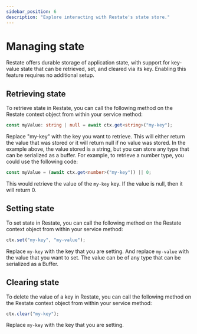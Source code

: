```yaml
---
sidebar_position: 6
description: "Explore interacting with Restate's state store."
---
```


# Managing state
Restate offers durable storage of application state, with support for key-value state that can be retrieved, set, and cleared via its key. Enabling this feature requires no additional setup.

## Retrieving state
To retrieve state in Restate, you can call the following method on the Restate context object from within your service method:

```typescript
const myValue: string | null = await ctx.get<string>("my-key");
```

Replace "my-key" with the key you want to retrieve. This will either return the value that was stored or it will return null if no value was stored. In the example above, the value stored is a string, but you can store any type that can be serialized as a buffer. For example, to retrieve a number type, you could use the following code:

```typescript
const myValue = (await ctx.get<number>("my-key")) || 0;
```

This would retrieve the value of the `my-key` key. If the value is null, then it will return 0.

## Setting state
To set state in Restate,
you can call the following method on the Restate context object from within your service method:

```typescript
ctx.set("my-key", "my-value");
```

Replace `my-key` with the key that you are setting.
And replace `my-value` with the value that you want to set.
The value can be of any type that can be serialized as a Buffer.

## Clearing state
To delete the value of a key in Restate,
you can call the following method on the Restate context object from within your service method:

```typescript
ctx.clear("my-key");
```

Replace `my-key` with the key that you are setting.